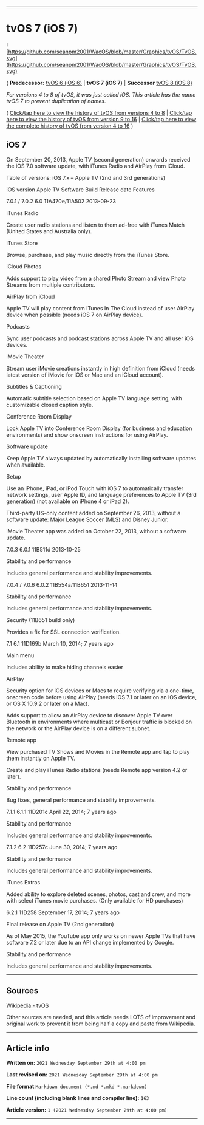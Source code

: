 
***

# tvOS 7 (iOS 7)

![https://github.com/seanpm2001/WacOS/blob/master/Graphics/tvOS/TvOS.svg](https://github.com/seanpm2001/WacOS/blob/master/Graphics/tvOS/TvOS.svg)

( **Predecessor:** [tvOS 6 (iOS 6)](https://github.com/seanpm2001/WacOS/wiki/tvOS-6/) | **tvOS 7 (iOS 7)** | **Successor** [tvOS 8 (iOS 8)](https://github.com/seanpm2001/WacOS/wiki/tvOS-8/)

_For versions 4 to 8 of tvOS, it was just called iOS. This article has the name tvOS 7 to prevent duplication of names._

( [Click/tap here to view the history of tvOS from versions 4 to 8](https://github.com/seanpm2001/WacOS/wiki/tvOS-early-version-history/) | [Click/tap here to view the history of tvOS from version 9 to 16](https://github.com/seanpm2001/WacOS/wiki/tvOS-version-history/) | [Click/tap here to view the complete history of tvOS from version 4 to 16](https://github.com/seanpm2001/WacOS/wiki/tvOS-complete-version-history/) )

## iOS 7

On September 20, 2013, Apple TV (second generation) onwards received the iOS 7.0 software update, with iTunes Radio and AirPlay from iCloud.

Table of versions: iOS 7.x – Apple TV (2nd and 3rd generations)

iOS version 	Apple TV Software 	Build 	Release date 	Features

7.0.1 / 7.0.2 	6.0 	11A470e/11A502 	2013-09-23 	

iTunes Radio

Create user radio stations and listen to them ad-free with iTunes Match (United States and Australia only).

iTunes Store

Browse, purchase, and play music directly from the iTunes Store.

iCloud Photos

Adds support to play video from a shared Photo Stream and view Photo Streams from multiple contributors.

AirPlay from iCloud

Apple TV will play content from iTunes In The Cloud instead of user AirPlay device when possible (needs iOS 7 on AirPlay device).

Podcasts

Sync user podcasts and podcast stations across Apple TV and all user iOS devices.

iMovie Theater

Stream user iMovie creations instantly in high definition from iCloud (needs latest version of iMovie for iOS or Mac and an iCloud account).

Subtitles & Captioning

Automatic subtitle selection based on Apple TV language setting, with customizable closed caption style.

Conference Room Display

Lock Apple TV into Conference Room Display (for business and education environments) and show onscreen instructions for using AirPlay.

Software update

Keep Apple TV always updated by automatically installing software updates when available.

Setup

Use an iPhone, iPad, or iPod Touch with iOS 7 to automatically transfer network settings, user Apple ID, and language preferences to Apple TV (3rd generation) (not available on iPhone 4 or iPad 2).

Third-party US-only content added on September 26, 2013, without a software update: Major League Soccer (MLS) and Disney Junior.

iMovie Theater app was added on October 22, 2013, without a software update.

7.0.3 	6.0.1 	11B511d 	2013-10-25 	

Stability and performance

Includes general performance and stability improvements.

7.0.4 / 7.0.6 	6.0.2 	11B554a/11B651 	2013-11-14 	

Stability and performance

Includes general performance and stability improvements.

Security (11B651 build only)

Provides a fix for SSL connection verification.

7.1 	6.1 	11D169b 	March 10, 2014; 7 years ago 	

Main menu

Includes ability to make hiding channels easier

AirPlay

Security option for iOS devices or Macs to require verifying via a one-time, onscreen code before using AirPlay (needs iOS 7.1 or later on an iOS device, or OS X 10.9.2 or later on a Mac).

Adds support to allow an AirPlay device to discover Apple TV over Bluetooth in environments where multicast or Bonjour traffic is blocked on the network or the AirPlay device is on a different subnet.

Remote app

View purchased TV Shows and Movies in the Remote app and tap to play them instantly on Apple TV.

Create and play iTunes Radio stations (needs Remote app version 4.2 or later).

Stability and performance

Bug fixes, general performance and stability improvements.

7.1.1 	6.1.1 	11D201c 	April 22, 2014; 7 years ago 	

Stability and performance

Includes general performance and stability improvements.

7.1.2 	6.2 	11D257c 	June 30, 2014; 7 years ago 	

Stability and performance

Includes general performance and stability improvements.

iTunes Extras

Added ability to explore deleted scenes, photos, cast and crew, and more with select iTunes movie purchases. (Only available for HD purchases)

6.2.1 	11D258 	September 17, 2014; 7 years ago 	

Final release on Apple TV (2nd generation)

As of May 2015, the YouTube app only works on newer Apple TVs that have software 7.2 or later due to an API change implemented by Google.

Stability and performance

Includes general performance and stability improvements.

***

## Sources

[Wikipedia - tvOS](https://en.wikipedia.org/wiki/TvOS/)

Other sources are needed, and this article needs LOTS of improvement and original work to prevent it from being half a copy and paste from Wikipedia.

***

## Article info

**Written on:** `2021 Wednesday September 29th at 4:00 pm`

**Last revised on:** `2021 Wednesday September 29th at 4:00 pm`

**File format** `Markdown document (*.md *.mkd *.markdown)`

**Line count (including blank lines and compiler line):** `163`

**Article version:** `1 (2021 Wednesday September 29th at 4:00 pm)`

***

<!-- Tools

Quick copy and paste

https://github.com/seanpm2001/WacOS/wiki/

!-->
